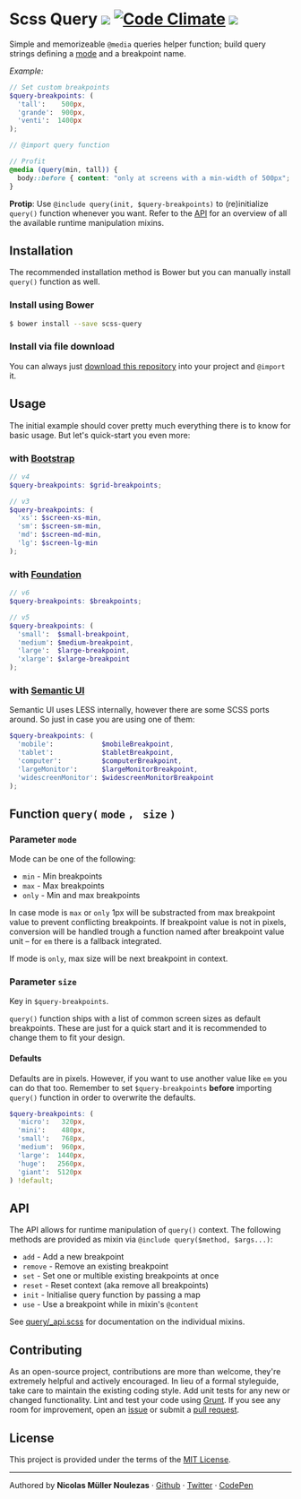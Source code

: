 # Scss Query [![](https://travis-ci.org/nicolasmn/scss-mediaquery.svg)](https://travis-ci.org/nicolasmn/scss-mediaquery) [![Code Climate](https://codeclimate.com/github/nicolasmn/scss-mediaquery/badges/gpa.svg)](https://codeclimate.com/github/nicolasmn/scss-mediaquery) [![](https://david-dm.org/nicolasmn/scss-mediaquery/dev-status.svg)](https://david-dm.org/nicolasmn/scss-mediaquery#info=devDependencies)

Simple and memorizeable `@media` queries helper function; build query strings defining a [mode](#parameter-mode) and a breakpoint name.

_Example:_
```scss
// Set custom breakpoints
$query-breakpoints: (
  'tall':    500px,
  'grande':  900px,
  'venti':  1400px
);

// @import query function

// Profit
@media (query(min, tall)) {
  body::before { content: "only at screens with a min-width of 500px"; }
}
```

**Protip**: Use `@include query(init, $query-breakpoints)` to (re)initialize `query()` function whenever you want. Refer to the [API](#api) for an overview of all the available runtime manipulation mixins.


## Installation

The recommended installation method is Bower but you can manually install `query()` function as well.

### Install using Bower
```bash
$ bower install --save scss-query
```

### Install via file download
You can always just [download this repository](https://github.com/nicolasmn/scss-mediaquery/archive/master.zip) into your project and `@import` it.


## Usage

The initial example should cover pretty much everything there is to know for basic usage. But let's quick-start you even more:

### with [Bootstrap](http://getbootstrap.com/)
```scss
// v4
$query-breakpoints: $grid-breakpoints;

// v3
$query-breakpoints: (
  'xs': $screen-xs-min,
  'sm': $screen-sm-min,
  'md': $screen-md-min,
  'lg': $screen-lg-min
);
```

### with [Foundation](http://foundation.zurb.com/)
```scss
// v6
$query-breakpoints: $breakpoints;

// v5
$query-breakpoints: (
  'small':  $small-breakpoint,
  'medium': $medium-breakpoint,
  'large':  $large-breakpoint,
  'xlarge': $xlarge-breakpoint
);
```

### with [Semantic UI](http://semantic-ui.com/)
Semantic UI uses LESS internally, however there are some SCSS ports around. So just in case you are using one of them:
```scss
$query-breakpoints: (
  'mobile':            $mobileBreakpoint,
  'tablet':            $tabletBreakpoint,
  'computer':          $computerBreakpoint,
  'largeMonitor':      $largeMonitorBreakpoint,
  'widescreenMonitor': $widescreenMonitorBreakpoint
);
```


## Function `query(` `mode` `, ` `size` `)`

### Parameter `mode`

Mode can be one of the following:

- `min` - Min breakpoints
- `max` - Max breakpoints
- `only` - Min and max breakpoints

In case mode is `max` or `only` 1px will be substracted from max breakpoint value to prevent conflicting breakpoints. If breakpoint value is not in pixels, conversion will be handled trough a function named after breakpoint value unit – for `em` there is a fallback integrated.

If mode is `only`, max size will be next breakpoint in context.

### Parameter `size`

Key in `$query-breakpoints`.

`query()` function ships with a list of common screen sizes as default breakpoints. These are just for a quick start and it is recommended to change them to fit your design.

#### Defaults
Defaults are in pixels. However, if you want to use another value like `em` you can do that too. Remember to set `$query-breakpoints` **before** importing `query()` function in order to overwrite the defaults.

```scss
$query-breakpoints: (
  'micro':   320px,
  'mini':    480px,
  'small':   768px,
  'medium':  960px,
  'large':  1440px,
  'huge':   2560px,
  'giant':  5120px
) !default;
```


## API

The API allows for runtime manipulation of `query()` context. The following methods are provided as mixin via `@include query($method, $args...)`:

- `add` - Add a new breakpoint
- `remove` - Remove an existing breakpoint
- `set` - Set one or multible existing breakpoints at once
- `reset` - Reset context (aka remove all breakpoints)
- `init` - Initialise query function by passing a map
- `use` - Use a breakpoint while in mixin's `@content`

See [query/_api.scss](query/_api.scss) for documentation on the individual mixins.


## Contributing

As an open-source project, contributions are more than welcome, they're extremely helpful and actively encouraged. In lieu of a formal styleguide, take care to maintain the existing coding style. Add unit tests for any new or changed functionality. Lint and test your code using [Grunt](http://gruntjs.com/). If you see any room for improvement, open an [issue](https://github.com/nicolasmn/scss-query/issues) or submit a [pull request](https://github.com/nicolasmn/scss-query/pulls).


## License

This project is provided under the terms of the [MIT License](LICENSE).


---

Authored by **Nicolas Müller Noulezas** · [Github](https://github.com/nicolasmn) · [Twitter](https://twitter.com/nicolasmn) · [CodePen](https://codepen.io/nicolasmn)
